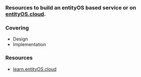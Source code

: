 ### Resources to build an entityOS based service or on <a href="https://entityos.cloud" target="_blank">entityOS.cloud</a>.

### Covering
- Design
- Implementation

### Resources
- <a href="https://learn.entityos.cloud" target="_blank">learn.entityOS.cloud</a>
